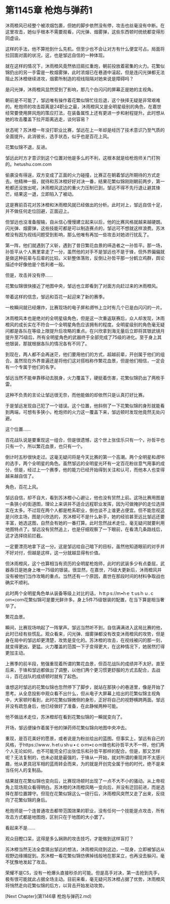 # 第1145章 枪炮与弹药1

沐雨橙风已经整个被浓烟包裹，但她的脚步依然没有停，攻击也丝毫没有中断。在这里攻击，她似乎根本不需要观看，闪光弹、烟雾弹，这些东西顿时统统都变得形同虚设。

这样的手法，他不算抢到什么先机，但至少也不会让对方有什么便宜可占。局面将拉回面对面的状况，这，也是邹远自信的一种体现。

就在这样的情况下，沐雨橙风竟然依旧肩扛重炮，朝前投放着密集的火力。花繁似锦扔出的另一手雷是一枚烟雾弹，此时浓烟已在巷道中滚起，但是连闪光弹都无法阻止苏沐橙继续进攻，烟雾所制造的视线阻隔对她来说是障碍吗？

是闪光弹，沐雨橙风显然受到了影响，那几个白闪闪的屏幕正是她的主视角。

朝前是不可能了，邹远唯有操作着花繁似锦忙往后退，这个抉择无疑是非常艰难的。枪炮师的攻击距离是24职业之最，沐雨橙风又是全明星级别的角色，在嘉世经常要使用屏风炮的策应打法，在装备属性上还有更进一步和射程提升。此时想从她的攻击覆盖下拉开距离逃走，谈何容易？

状态呢？苏沐橙一年没打职业比赛，邹远在上一年却是经历了技术意识乃至气质的全面提升。此消彼长，选手状态，似乎也是百花上风。

花繁似锦不退，反进。

邹远此时方才意识到这个位置对他是多么的不利，这根本就是给枪炮师关门打狗的。hetushu.com.com

偷袭没有得逞，双方变成了正面的火力碰撞，比赛正在朝着邹远所期待的方式走去。他精神一振，就待和苏沐橙好好对决一番，结果花繁似锦刚刚朝前两步，第一枪都还没放出呢，沐雨橙风这边的重火力压制已到，邹远不得不先行退让避其锋芒，结果这一退，立即陷入了被动。

这是赛前百花对苏沐橙和沐雨橙风就已经做出的分析。此时对上，邹远自信十足，并不做任何走位回避，正面迎上。

但邹远也没准备服输，自从信心慢慢建立起来以后，他的比赛风格就越来越硬朗。闪光弹、烟雾弹，这些技能可都是可以制造赛点的，邹远可不想就这样浪费。苏沐橙没有因为视线问题受到影响，那么他唯有再加一些攻击对她进行扰乱了。

第一阵，他们就遇到了义斩，遇到了昔日繁花血景的缔造者之一孙哲平。那一场，孙哲平从个人赛里拿走了一分，虽然他的对手不是邹远也不是于锋，但外界偏偏就是做这种前辈与后辈的比较。义斩整体落败，反倒让孙哲平那一分鹤立鸡群，舆论描述中好像他是个胜利者一般。

但是，攻击并没有停……

花繁似锦很快接近了地图中央，邹远也立即看到了对面方向赶过来的沐雨橙风。

带着这样的信念，邹远和百花一起迎来了新的赛季。

一枚瞬间就已经爆炸，比赛现场的电子屏和*图*书上立时有几个已是白闪闪的一片。

沐雨橙风本也是绝对的全明星级角色，但是这一次重返联赛后，众人却发现，沐雨橙风的成长实在不符合一个全明星角色应该拥有的程度。全明星级别的角色毫无疑问都是各队在等级上限提升后攻略的重点。在兴欣拿到海无量后立即将其银武镜月提升至75级后，所有全明星角色的武器终于全部完成了75级的进化。至于身上其他银装，那就根据各队的情况各有不同了。

到现在，两人都不会再迷茫，他们要用他们的方式，超越前辈，开创属于他们的组合。虽然现在外界普遍还是将他们这对搭档称作繁花血景，但是他们相信，一定会有一个专属于他们的名字。

邹远当然不能单靠移动去脱身，火力覆盖下，硬挺着伤害，花繁似锦扔出了两枚手雷。

这种不负责的言论让邹远很无奈，而他能做的却依然只是认真打好比赛。

于是邹远发现自己犯了一个错误。这个位置，他斜侧了一下花繁似锦的身形就能看到两端，可想有多狭小，枪炮师的火力这一覆盖下来，邹远顿时发现他竟然无处闪避。

这个位置……

百花战队说是要重现这一组合，但是很遗憾，这个世上张佳乐只有一个，孙哲平也只有一个，所以繁花血景，也只有一个。

倒计时五秒很快走过。这毫无疑问将是今天比赛的第一个高潮。两个全明星和*图*书的选手，两个全明星的角色。虽然邹远的全明星光环有一定百花粉丝意气用事的成分，但是，经过上一个赛季，他的能力已经开始得到关注和认可，而他本人也变得越来越自信了。

角色，百花上风。

邹远自信，却不自大，看到苏沐橙小心避让，他也没有贸然上前。这场比赛用图是一条狭小的街道图，理论上来讲并不适合远程职业发挥，因为可做掩护的走位选择实在太多。不过现在两个人都是枪系职业，倒也谈不上谁更占便宜。但不能忽视这是兴欣主场，图是兴欣选的，苏沐橙可不是什么新手，她的经验甚至远比邹远还要丰富，她选这图，自然会有她的一番打算。此时忽然战术走位，毫无疑问就要利用地图特点了。邹远没有贸然追上，也是仔细观察了一下眼前，在看清几条路线后，这才选择绕前拦截。

一定要漂亮地拿下这一分。这是邹远给自己暗下的目标，虽然他知道眼前的对手并不好对付，但越是这样，这一分就越显得有价值。

但沐雨橙风，这个也算相当有资历的全明星枪炮师，此时的武装多少有点委屈，武器吞日是她身上唯一75级的银装。很显然，在嘉世，75级大更新后，沐雨橙风并没有被他们当作攻略的重点。当然还有一个原因，嘉世在那段时间的材料争取战也确实不顺利。

此时两个全明星角色单从装备等级上对比的话，ｈttｐs://m•hｅｔusｈｕ.ｃom•coｍ花繁似锦可是要光鲜许多。身上5件75级银装的配置，在当下算是相当奢华了。

繁花血景。

瞬间，比赛现场响起了一阵掌声。邹远当然听不到，自信满满进入这局比赛的他，此时已经有些慌乱。观众看来，闪光弹、烟雾弹都没有改变沐雨橙风的攻势，但是身在局中的邹远却更清楚，攻势是变化的。苏沐橙的攻击，在视线被闪的那一刻，就变得更凶，更猛。火力覆盖的范围一下子变得更大，在这种情况下，她居然打得更加主动。

上赛季的前半段，勉强重现着所谓的繁花血景，但百花战队的成绩并不太好。直至后来，于锋和邹远都做出了调整，以他们两个更习惯更舒服的方式去配合，去战斗，百花战队的成绩顿时就有了起色。

谁想这时邹远的花繁似锦也忽然停下了脚步，就站在那狭小的巷道里，像是开始了思考。从全息投影中观众看不出什么，但从电子大屏幕上给出的花繁似锦主视角中，大家顿时看到，此时花繁似锦微侧的身形，正好将自己的视野横跨两面。邹远并没有疏忽身后，他已经做好了准备，在此静候两种可能。

他不做战术走位，苏沐橙却在看到花繁似锦的一瞬就变向了。

开场，邹远便操作着属于他的弹药师花繁似锦向地图中央冲去。

重现，是百花美好的愿景，或者说是为粉丝绘出的蓝图。但事实上，邹远有自己的风格，于https://wwｗ.ｈetｕshｕ•ｃｏｍ•cｏm锋也和孙哲平大不一样，他们两个人无论如何，也不可能完全打出张佳乐和孙哲平那样的配合。但是，那又怎样呢？无法复制的，也未必就是最强的，于锋从一开始，就对所谓的重现并不太感兴趣，他从更具冠军相的蓝雨转会而来，为的就是开创完全属于他的时代，绝不是来当任何人的复制品。

结果就在花繁似锦也变向后，比赛现场顿时出现了一点不大不小的骚动。从上帝视角上现场观众看得明白。苏沐橙的沐雨橙风略一变向后，并没有迂回前进，而是选择在那位置蹲守。但现在花繁似锦这么一绕行后，沐雨橙风突然又走了出来，反绕向了花繁似锦的身后。

枪炮师是一个连普通攻击都带范围效果的职业，没有任何一个技能是点攻击，所有攻击方式都是地图炮，区别只在于地图的大小罢了。

看起来不是……

观众目瞪口呆，这得是多么娴熟的攻击技巧，才能做到这样盲打？

苏沐橙当然无法全盘猜出邹远的想法，沐雨橙风绕到这边，一现身，立即被邹远从视野边缘捕捉到。苏沐橙一看花繁似锦仿佛掉线般地在那呆立，也再没去躲闪，毫不犹豫地发起了攻击。

荣耀不是CS，没有一枪爆头直接秒杀的可能。但是高手对决，第一击抢到先手，极有很可能就此占据全场主动。目前来看，毫无疑问苏沐橙占据了优势，沐雨橙风将悄然走向花繁似锦的后方，以背击开始发动攻势。



[Next Chapter](第1146章 枪炮与弹药2.md)